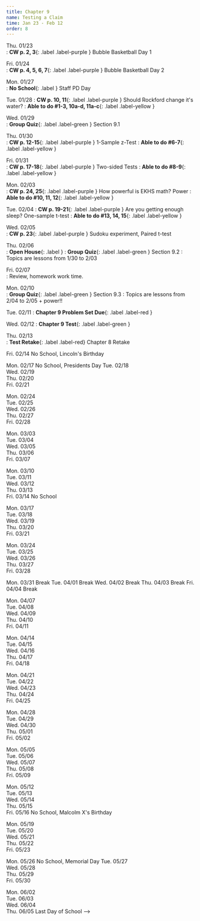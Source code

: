 ```yaml
---
title: Chapter 9
name: Testing a Claim
time: Jan 23 - Feb 12
order: 8
---
```


<!-- : **Standard 2.1**{: .label .label-yellow }
: **CW pp. 3, 4**{: .label .label-purple }
: **Group Quiz**{: .label .label-green } Section 2.1
: **Test Retake**{: .label .label-red} Chapter 4 Retake
: **No School**{: .label } Staff PD Day
: Practice
: **Chapter 2 Test**{: .label .label-green }
: **Chapter 2 Retake on Wed, 10/18**{: .label .label-red } -->


Thu. 01/23	
: **CW p. 2, 3**{: .label .label-purple } Bubble Basketball Day 1

Fri. 01/24	
: **CW p. 4, 5, 6, 7**{: .label .label-purple } Bubble Basketball Day 2
	
	
Mon. 01/27	
: **No School**{: .label } Staff PD Day

Tue. 01/28
: **CW p. 10, 11**{: .label .label-purple } Should Rockford change it's water?
: **Able to do #1-3, 10a-d, 11a-c**{: .label .label-yellow }

Wed. 01/29	
: **Group Quiz**{: .label .label-green } Section 9.1

Thu. 01/30	
: **CW p. 12-15**{: .label .label-purple } 1-Sample z-Test
: **Able to do #6-7**{: .label .label-yellow }

Fri. 01/31	
: **CW p. 17-18**{: .label .label-purple } Two-sided Tests
: **Able to do #8-9**{: .label .label-yellow }
	
Mon. 02/03	
: **CW p. 24, 25**{: .label .label-purple } How powerful is EKHS math? Power
: **Able to do #10, 11, 12**{: .label .label-yellow }

Tue. 02/04
: **CW p. 19-21**{: .label .label-purple } Are you getting enough sleep? One-sample t-test
: **Able to do #13, 14, 15**{: .label .label-yellow }

Wed. 02/05	
: **CW p. 23**{: .label .label-purple } Sudoku experiment, Paired t-test

Thu. 02/06	
: **Open House**{: .label }
: **Group Quiz**{: .label .label-green } Section 9.2
: Topics are lessons from 1/30 to 2/03

Fri. 02/07	
: Review, homework work time.
	
Mon. 02/10	
: **Group Quiz**{: .label .label-green } Section 9.3
: Topics are lessons from 2/04 to 2/05 + power!!

Tue. 02/11
: **Chapter 9 Problem Set Due**{: .label .label-red } 

Wed. 02/12
: **Chapter 9 Test**{: .label .label-green }

Thu. 02/13	
: **Test Retake**{: .label .label-red} Chapter 8 Retake

Fri. 02/14	No School, Lincoln's Birthday
	
	
Mon. 02/17	No School, Presidents Day
Tue. 02/18	
Wed. 02/19	
Thu. 02/20	
Fri. 02/21	
	
	
Mon. 02/24	
Tue. 02/25	
Wed. 02/26	
Thu. 02/27	
Fri. 02/28	
	
	
Mon. 03/03	
Tue. 03/04	
Wed. 03/05	
Thu. 03/06	
Fri. 03/07	
	
	
Mon. 03/10	
Tue. 03/11	
Wed. 03/12	
Thu. 03/13	
Fri. 03/14	No School
	
	
Mon. 03/17	
Tue. 03/18	
Wed. 03/19	
Thu. 03/20	
Fri. 03/21	
	
	
Mon. 03/24	
Tue. 03/25	
Wed. 03/26	
Thu. 03/27	
Fri. 03/28	
	
	
Mon. 03/31	Break
Tue. 04/01	Break
Wed. 04/02	Break
Thu. 04/03	Break
Fri. 04/04	Break
	
	
Mon. 04/07	
Tue. 04/08	
Wed. 04/09	
Thu. 04/10	
Fri. 04/11	
	
	
Mon. 04/14	
Tue. 04/15	
Wed. 04/16	
Thu. 04/17	
Fri. 04/18	
	
	
Mon. 04/21	
Tue. 04/22	
Wed. 04/23	
Thu. 04/24	
Fri. 04/25	
	
	
Mon. 04/28	
Tue. 04/29	
Wed. 04/30	
Thu. 05/01	
Fri. 05/02	
	
	
Mon. 05/05	
Tue. 05/06	
Wed. 05/07	
Thu. 05/08	
Fri. 05/09	
	
	
Mon. 05/12	
Tue. 05/13	
Wed. 05/14	
Thu. 05/15	
Fri. 05/16	No School, Malcolm X's Birthday
	
	
Mon. 05/19	
Tue. 05/20	
Wed. 05/21	
Thu. 05/22	
Fri. 05/23	
	
	
Mon. 05/26	No School, Memorial Day
Tue. 05/27	
Wed. 05/28	
Thu. 05/29	
Fri. 05/30	
	
	
Mon. 06/02	
Tue. 06/03	
Wed. 06/04	
Thu. 06/05	Last Day of School -->

